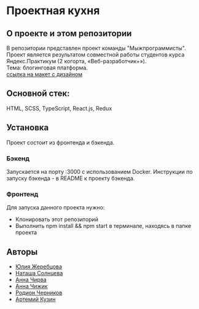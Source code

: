 # Проектная кухня
## О проекте и этом репозитории
В репозитории представлен проект команды "Мыжпрограммисты". <br />
Проект является результатом совместной работы студентов курса Яндекс.Практикум (2 когорта, «Веб-разработчик+»). <br />
Тема: блогинговая платформа.<br />
[ссылка на макет с дизайном](https://www.figma.com/file/4wPCpzg3Ee8yxsDlq5FVUs/%D0%9A%D0%BE%D0%B3%D0%B4%D0%B0-%D0%B2%D1%8B%D1%80%D0%B0%D1%81%D1%82%D1%83_external_link?node-id=185%3A2660)

## Основной стек:
HTML, SCSS, TypeScript, React.js, Redux

## Установка

Проект состоит из фронтенда и бэкенда.
### Бэкенд
Запускается на порту :3000 с использованием Docker. Инструкции по запуску бэкенда - в README к проекту бэкенда.

### Фронтенд
Для запуска данного проекта нужно:
- Клонировать этот репозиторий
- Выполнить npm install && npm start в терминале, находясь в папке проекта

## Авторы

- [Юлия Жеребцова](https://github.com/yuliazherebtsova)
- [Наташа Солнцева](https://github.com/NatashaSolntseva)
- [Анна Чирва](https://github.com/Leprecocoa)
- [Анна Чижик](https://github.com/Frantsuzova)
- [Родион Черников](https://github.com/RoChernikov)
- [Артемий Кузин](https://github.com/kuzinartemiy)

